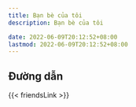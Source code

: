 ```yaml
---
title: Bạn bè của tôi
description: Bạn bè của tôi

date: 2022-06-09T20:12:52+08:00
lastmod: 2022-06-09T20:12:52+08:00
---
```


## Đường dẫn

{{< friendsLink >}}
